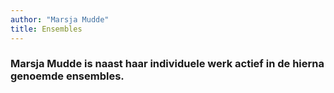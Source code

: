 ```yaml
---
author: "Marsja Mudde"
title: Ensembles
---
```

### Marsja Mudde is naast haar individuele werk actief in de hierna genoemde ensembles.
